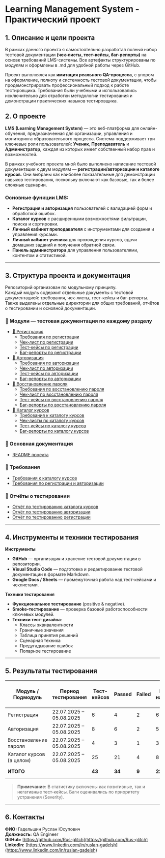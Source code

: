 # Learning Management System - Практический проект

## 1. Описание и цели проекта

В рамках данного проекта я самостоятельно разработал полный набор тестовой документации **(чек-листы, тест-кейсы, баг-репорты)** на основе требований LMS-системы. Все артефакты структурированы по модулям и оформлены в .md для удобной работы через GitHub.

Проект выполнялся как **имитация реального QA-процесса**, с упором на оформление, полноту и системность тестовой документации, чтобы продемонстрировать профессиональный подход к работе тестировщика. Требования были учебными и использовались исключительно для отработки методологии тестирования и демонстрации практических навыков тестировщика.


## 2. О проекте

**LMS (Learning Management System)** — это веб-платформа для онлайн-обучения, предназначенная для организации, управления и мониторинга образовательного процесса.
Система поддерживает три ключевые роли пользователей: **Ученик**, **Преподаватель** и **Администратор**, каждая из которых имеет собственный набор прав и возможностей.

В рамках учебного проекта мной было выполнено написание тестовой документации к двум модулям — **регистрации/авторизации и каталоге курсов**. Они выбраны как наиболее показательные для демонстрации навыков тестирования, поскольку включают как базовые, так и более сложные сценарии.

### Основные функции LMS:
- **Регистрация и авторизация** пользователей с валидацией форм и обработкой ошибок.
- **Каталог курсов** с расширенными возможностями фильтрации, поиска и сортировки.
- **Личный кабинет преподавателя** с инструментами для создания и управления курсами.
- **Личный кабинет ученика** для прохождения курсов, сдачи домашних заданий и получения обратной связи.
- **Панель администратора** для управления пользователями, контентом и статистикой.

---

## 3. Структура проекта и документация

Репозиторий организован по модульному принципу.  
Каждый модуль содержит отдельные документы с тестовой документацией: требования, чек-листы, тест-кейсы и баг-репорты.  
Также выделены отдельные директории для общих требований, отчётов о тестировании и основной документации.

### 📂 Модули — тестовая документация по каждому разделу

- [📂 Регистрация](../modules/registration)
  - [Требования по регистрации](../modules/registration/registration_requirements.md)
  - [Чек-лист по регистрации](../modules/registration/registration_checklist.md)
  - [Тест-кейсы по регистрации](../modules/registration/registration_testcases.md)
  - [Баг-репорты по регистрации](../modules/registration/registration_bugreports.md)
- [📂 Авторизация](../modules/login)
  - [Требования по авторизации](../modules/login/login_requirements.md)
  - [Чек-лист по авторизации](../modules/login/login_checklist.md)
  - [Тест-кейсы по авторизации](../modules/login/login_testcases.md)
  - [Баг-репорты по авторизации](../modules/login/login_bugreports.md)
- [📂 Восстановление пароля](../modules/password_recovery)
  - [Требования по восстановлению пароля](../modules/password_recovery/password_recovery_requirements.md)
  - [Чек-лист по восстановлению пароля](../modules/password_recovery/password_recovery_checklist.md)
  - [Тест-кейсы по восстановлению пароля](../modules/password_recovery/password_recovery_testcases.md)
  - [Баг-репорты по восстановлению пароля](../modules/password_recovery/password_recovery_bugreport.md)
- [📂 Каталог курсов](../modules/course_catalog)
  - [Требования к каталогу курсов](../modules/course_catalog/course_catalog_requirements.md)
  - [Чек-листы по каталогу курсов](../modules/course_catalog/course_catalog_checklists.md)
  - [Тест-кейсы по каталогу курсов](../modules/course_catalog/course_catalog_testcases.md)
  - [Баг-репорты по каталогу курсов](../modules/course_catalog/course_catalog_bugreport.md)

### 📂 Основная документация
- [README проекта](../readme/README.md)

### 📂 Требования
- [Требования к каталогу курсов](../requirements/course_catalog_requirements.md)
- [Требования по регистрации и авторизации](../requirements/registration-login_requirements.md)

### 📂 Отчёты о тестировании
- [Отчёт по тестированию каталога курсов](../testreports/testreport_course_catalog.md)
- [Отчёт по тестированию авторизации](../testreports/testreport_login.md)
- [Отчёт по тестированию регистрации](../testreports/testreport_registration.md)


---

## 4. Инструменты и техники тестирования

**Инструменты**  
- **GitHub** — организация и хранение тестовой документации в репозитории.  
- **Visual Studio Code** — подготовка и редактирование тестовой документации в формате Markdown.  
- **Google Docs / Sheets** — промежуточная работа над тест-кейсами и чеклистами.  

**Техники тестирования**  
- **Функциональное тестирование** (positive & negative).  
- **Smoke-тестирование** — проверка базовой работоспособности ключевых модулей.  
- **Техники тест-дизайна**:  
  - Классы эквивалентности  
  - Граничные значения  
  - Таблица принятия решений  
  - Сценарная техника  
  - Предугадывание ошибок  
  - Попарное тестирование   

---  

## 5. Результаты тестирования

| Модуль / Подмодуль       | Период тестирования       | Тест-кейсов | Passed | Failed | Багов найдено | Severity High / Medium / Low |
|--------------------------|---------------------------|-------------|--------|--------|---------------|------------------------------|
| Регистрация              | 22.07.2025 – 05.08.2025   | 6           | 4      | 2      | 6             | 4 / 2 / 0                    |
| Авторизация              | 22.07.2025 – 05.08.2025   | 8           | 6      | 2      | 5             | 3 / 2 / 0                    |
| Восстановление пароля    | 22.07.2025 – 05.08.2025   | 4           | 3      | 1      | 3             | 2 / 1 / 0                    |
| Каталог курсов (в целом) | 22.07.2025 – 05.08.2025   | 25          | 21     | 4      | 8             | 5 / 3 / 0                    |
| **ИТОГО**                |                           | **43**      | **34** | **9** | **22**        | **14 / 8 / 0**               |

> **Примечание:** В статистику включены как позитивные, так и негативные тест-кейсы. Баги оценивались по приоритету устранения (Severity).

---

## 6. Контакты

**ФИО:** Гадельшин Руслан Юсупович  
**Должность:** QA Engineer  
**GitHub:** [https://github.com/Rus-glitch](https://github.com/Rus-glitch)  
**LinkedIn:** [https://www.linkedin.com/in/ruslan-gadelsh](https://www.linkedin.com/in/ruslan-gadelsh)  
 
